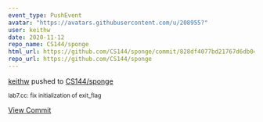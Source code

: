 ```yaml
---
event_type: PushEvent
avatar: "https://avatars.githubusercontent.com/u/208955?"
user: keithw
date: 2020-11-12
repo_name: CS144/sponge
html_url: https://github.com/CS144/sponge/commit/828df4077bd21767d6db04eef1e3e90108117c54
repo_url: https://github.com/CS144/sponge
---
```


<a href='https://github.com/keithw' target='_blank'>keithw</a> pushed to <a href='https://github.com/CS144/sponge' target='_blank'>CS144/sponge</a>

<small>lab7.cc: fix initialization of exit_flag</small>

<a href='https://github.com/CS144/sponge/commit/828df4077bd21767d6db04eef1e3e90108117c54' target='_blank'>View Commit</a>